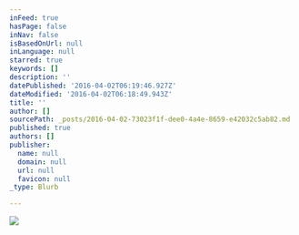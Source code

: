 ```yaml
---
inFeed: true
hasPage: false
inNav: false
isBasedOnUrl: null
inLanguage: null
starred: true
keywords: []
description: ''
datePublished: '2016-04-02T06:19:46.927Z'
dateModified: '2016-04-02T06:18:49.943Z'
title: ''
author: []
sourcePath: _posts/2016-04-02-73023f1f-dee0-4a4e-8659-e42032c5ab82.md
published: true
authors: []
publisher:
  name: null
  domain: null
  url: null
  favicon: null
_type: Blurb

---
```

![](https://the-grid-user-content.s3-us-west-2.amazonaws.com/73ffc2c8-6981-41c4-affa-fced7b16290b.jpg)